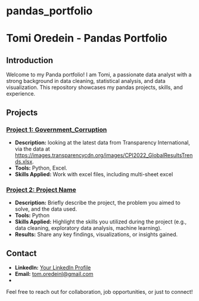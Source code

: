 # pandas_portfolio

# Tomi Oredein - Pandas Portfolio

## Introduction

Welcome to my Panda portfolio! I am Tomi, a passionate data analyst with a strong background in  data cleaning, statistical analysis, and data visualization. This repository showcases my pandas projects, skills, and experience.

## Projects

### [Project 1: Government_Corruption](link-to-project-1)

- **Description:** looking at the latest data from Transparency International, via the data at https://images.transparencycdn.org/images/CPI2022_GlobalResultsTrends.xlsx.
- **Tools:** Python, Excel.
- **Skills Applied:** Work with excel files, including multi-sheet excel

### [Project 2: Project Name](pandas_port/Egg_prices)

- **Description:** Briefly describe the project, the problem you aimed to solve, and the data used.
- **Tools:** Python
- **Skills Applied:** Highlight the skills you utilized during the project (e.g., data cleaning, exploratory data analysis, machine learning).
- **Results:** Share any key findings, visualizations, or insights gained.



## Contact

- **LinkedIn:** [Your LinkedIn Profile](www.linkedin.com/in/tomi-oredein)
- **Email:** tom.oredeinl@gmail.com
-

Feel free to reach out for collaboration, job opportunities, or just to connect!


